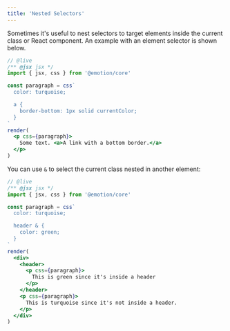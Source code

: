 ```yaml
---
title: 'Nested Selectors'
---
```


Sometimes it's useful to nest selectors to target elements inside the current class or React component. An example with an element selector is shown below.

```jsx
// @live
/** @jsx jsx */
import { jsx, css } from '@emotion/core'

const paragraph = css`
  color: turquoise;

  a {
    border-bottom: 1px solid currentColor;
  }
`
render(
  <p css={paragraph}>
    Some text. <a>A link with a bottom border.</a>
  </p>
)
```

You can use `&` to select the current class nested in another element:

```jsx
// @live
/** @jsx jsx */
import { jsx, css } from '@emotion/core'

const paragraph = css`
  color: turquoise;

  header & {
    color: green;
  }
`
render(
  <div>
    <header>
      <p css={paragraph}>
        This is green since it's inside a header
      </p>
    </header>
    <p css={paragraph}>
      This is turquoise since it's not inside a header.
    </p>
  </div>
)
```
